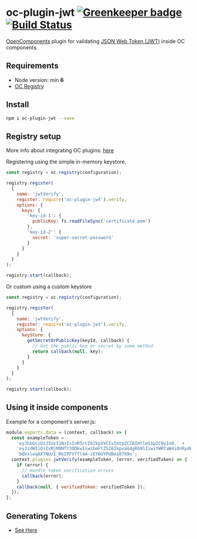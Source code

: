 # oc-plugin-jwt [![Greenkeeper badge](https://badges.greenkeeper.io/opencomponents/oc-plugin-jwt.svg)](https://greenkeeper.io/) [![Build Status](https://travis-ci.org/opencomponents/oc-plugin-jwt.svg?branch=master)](https://travis-ci.org/opencomponents/oc-plugin-jwt)


[OpenComponents](https://github.com/opentable/oc) plugin for validating [JSON Web Token (JWT)](https://tools.ietf.org/html/rfc7519) inside OC components.

## Requirements
* Node version: min **6**
* [OC Registry](https://github.com/opentable/oc)

## Install

```bash
npm i oc-plugin-jwt --save
```

## Registry setup

More info about integrating OC plugins: [here](https://github.com/opentable/oc/wiki/Registry#plugins)


Registering using the simple in-memory keystore.

```js
const registry = oc.registry(configuration);

registry.register(
  {
    name: 'jwtVerify',
    register: require('oc-plugin-jwt').verify,
    options: {
      keys: {
        'key-id-1': {
          publicKey: fs.readFileSync('certificate.pem')
        },
        'key-id-2': {
          secret: 'super-secret-password'
        }
      }
    }
  }
);

registry.start(callback);
```

Or custom using a custom keystore
```js
const registry = oc.registry(configuration);

registry.register(
  {
    name: 'jwtVerify',
    register: require('oc-plugin-jwt').verify,
    options: {
      keyStore: {
        getSecretOrPublicKey(keyId, callback) {
          // Get the public key or secret by some method
          return callback(null, key);
        }
      }
    }
  }
);

registry.start(callback);
```

## Using it inside components

Example for a component's server.js:

```js
module.exports.data = (context, callback) => {
  const exampleToken =
    'eyJhbGciOiJIUzI1NiIsInR5cCI6IkpXVCIsImtpZCI6ImtleS1pZC0yIn0.' +
    'eyJzdWIiOiIxMjM0NTY3ODkwIiwibmFtZSI6IkpvaG4gRG9lIiwiYWRtaW4iOnRydWV9.' +
    'bQVxleqAX7NQzI_RkIPFVfTl44-iEY0UYPUBm10789o';
  context.plugins.jwtVerify(exampleToken, (error, verifiedToken) => {
    if (error) {
      // Handle token verification errors
      callback(error);
    }
    callback(null, { verifiedToken: verifiedToken });
  });
};
```

## Generating Tokens

* [See Here](https://github.com/opencomponents/oc-plugin-jwt-examples)
